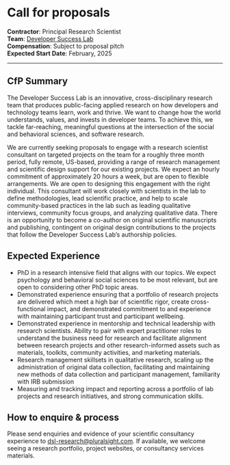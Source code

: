# Call for proposals

**Contractor**: Principal Research Scientist  
**Team**: [Developer Success Lab](https://www.pluralsight.com/developer-success-lab)  
**Compensation**: Subject to proposal pitch   
**Expected Start Date**: February, 2025

---

## CfP Summary

The Developer Success Lab is an innovative, cross-disciplinary research team that produces public-facing applied research on how developers and technology teams learn, work and thrive. We want to change how the world understands, values, and invests in developer teams. To achieve this, we tackle far-reaching, meaningful questions at the intersection of the social and behavioral sciences, and software research. 

We are currently seeking proposals to engage with a research scientist consultant on targeted projects on the team for a roughly three month period, fully remote, US-based, providing a range of research management and scientific design support for our existing projects. We expect an hourly commitment of approximately 20 hours a week, but are open to flexible arrangements. We are open to designing this engagement with the right individual. This consultant will work closely with scientists in the lab to define methodologies, lead scientific practice, and help to scale community-based practices in the lab such as leading qualitative interviews, community focus groups, and analyzing qualitative data. There is an opportunity to become a co-author on original scientific manuscripts and publishing, contingent on original design contributions to the projects that follow the Developer Success Lab’s authorship policies.

## Expected Experience

- PhD in a research intensive field that aligns with our topics. We expect psychology and behavioral social sciences to be most relevant, but are open to considering other PhD topic areas.
- Demonstrated experience ensuring that a portfolio of research projects are delivered which meet a high bar of scientific rigor, create cross-functional impact, and demonstrated commitment to and experience with maintaining participant trust and participant wellbeing. 
- Demonstrated experience in mentorship and technical leadership with research scientists. Ability to pair with expert practitioner roles to understand the business need for research and facilitate alignment between research projects and other research-informed assets such as materials, toolkits, community activities, and marketing materials.  
- Research management skillsets in qualitative research, scaling up the administration of original data collection, facilitating and maintaining new methods of data collection and participant management, familiarity with IRB submission  
- Measuring and tracking impact and reporting across a portfolio of lab projects and research initiatives, and strong communication skills. 

## How to enquire & process

Please send enquiries and evidence of your scientific consultancy experience to [dsl-research@pluralsight.com](mailto:dsl-research@pluralsight.com?subject=DSL%20Principal%20Research%20Scientist%20CfP). If available, we welcome seeing a research portfolio, project websites, or consultancy services materials. 
